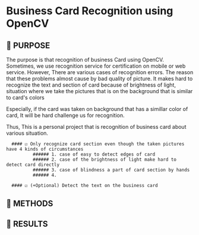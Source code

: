 # Business Card Recognition using OpenCV

## 📌 PURPOSE
The purpose is that recognition of business Card using OpenCV.
Sometimes, we use recognition service for certification on mobile or web service.
However, There are various cases of recognition errors. The reason that these problems almost cause by bad quality of picture.
It makes hard to recognize the text and section of card because of brightness of light, situation where we take the pictures that is on the background that is similar to card's colors

Especially, if the card was taken on background that has a simillar color of card, It will be hard challenge us for recognition.

Thus, This is a personal project that is recognition of business card about various situation.

      #### ☑️ Only recognize card section even though the taken pictures have 4 kinds of circumstances
              ###### 1. case of easy to detect edges of card
              ###### 2. case of the brightness of light make hard to detect card directly
              ###### 3. case of blindness a part of card section by hands
              ###### 4. 
              
      #### ☑️ (+Optional) Detect the text on the business card


## 📌 METHODS


## 📌 RESULTS
